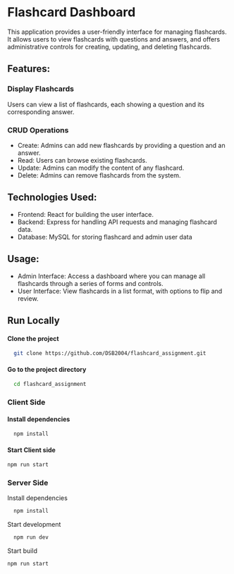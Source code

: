 
# Flashcard Dashboard

This application provides a user-friendly interface for managing flashcards. It allows users to view flashcards with questions and answers, and offers administrative controls for creating, updating, and deleting flashcards.


## Features:

### Display Flashcards
Users can view a list of flashcards, each showing a question and its corresponding answer.

### CRUD Operations
- Create: Admins can add new flashcards by providing a question and an answer.
- Read: Users can browse existing flashcards.
- Update: Admins can modify the content of any flashcard.
- Delete: Admins can remove flashcards from the system.

## Technologies Used:

- Frontend: React for building the user interface.
- Backend: Express for handling API requests and managing flashcard data.
- Database: MySQL for storing flashcard and admin user data

## Usage:

- Admin Interface: Access a dashboard where you can manage all flashcards through a series of forms and controls.
- User Interface: View flashcards in a list format, with options to flip and review.

## Run Locally

#### Clone the project

```bash
  git clone https://github.com/DSB2004/flashcard_assignment.git
```

#### Go to the project directory

```bash
  cd flashcard_assignment
```



### Client Side

#### Install dependencies

```bash
  npm install
```

#### Start Client side

```bash
npm run start 
```

### Server Side

Install dependencies

```bash
  npm install
```

Start development

```bash
  npm run dev
```

Start build 

```bash
npm run start 
```


